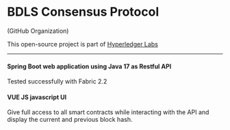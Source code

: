 # BDLS Consensus Protocol
(GitHub Organization)

This open-source project is part of [Hyperledger Labs](https://github.com/hyperledger-labs/bdls)


----------------
#### Spring Boot web application using Java 17 as Restful API 
Tested successfully with Fabric 2.2

#### VUE JS javascript UI 
Give full access to all smart contracts while interacting with the API and display the current and previous block hash.

